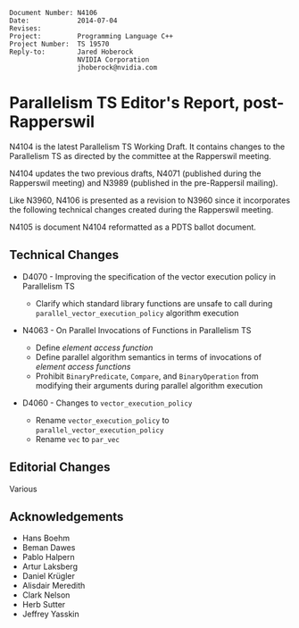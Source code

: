     Document Number: N4106
    Date:            2014-07-04
    Revises:
    Project:         Programming Language C++
    Project Number:  TS 19570
    Reply-to:        Jared Hoberock
                     NVIDIA Corporation
                     jhoberock@nvidia.com

# Parallelism TS Editor's Report, post-Rapperswil

N4104 is the latest Parallelism TS Working Draft. It contains changes to the Parallelism TS as directed by the committee at the Rapperswil meeting.

N4104 updates the two previous drafts, N4071 (published during the Rapperswil meeting) and N3989 (published in the pre-Rappersil mailing).

Like N3960, N4106 is presented as a revision to N3960 since it incorporates the following technical changes created during the Rapperswil meeting.

N4105 is document N4104 reformatted as a PDTS ballot document.

## Technical Changes

* D4070 - Improving the specification of the vector execution policy in Parallelism TS
    * Clarify which standard library functions are unsafe to call during `parallel_vector_execution_policy` algorithm execution

* N4063 - On Parallel Invocations of Functions in Parallelism TS
    * Define *element access function*
    * Define parallel algorithm semantics in terms of invocations of *element access functions*
    * Prohibit `BinaryPredicate`, `Compare`, and `BinaryOperation` from modifying their arguments during parallel algorithm execution

* D4060 - Changes to `vector_execution_policy`
    * Rename `vector_execution_policy` to `parallel_vector_execution_policy`
    * Rename `vec` to `par_vec`

## Editorial Changes

Various

## Acknowledgements

* Hans Boehm
* Beman Dawes
* Pablo Halpern
* Artur Laksberg
* Daniel Krügler
* Alisdair Meredith
* Clark Nelson
* Herb Sutter
* Jeffrey Yasskin


